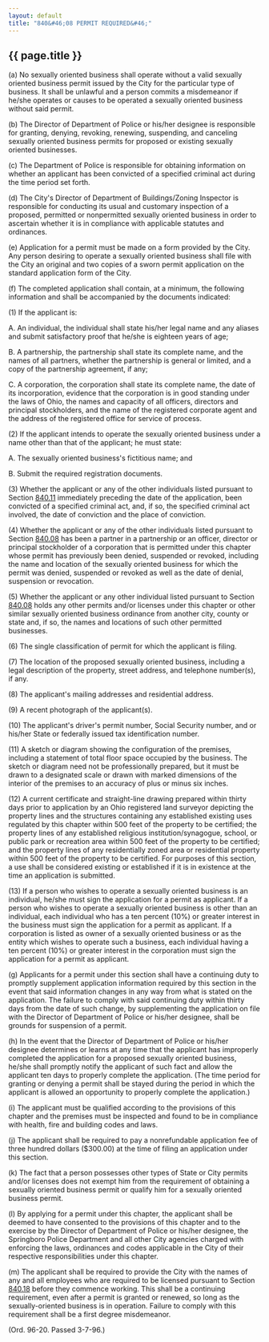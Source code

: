 ```yaml
---
layout: default 
title: "840&#46;08 PERMIT REQUIRED&#46;"
---
```


{{ page.title }}
----------------

​(a) No sexually oriented business shall operate without a valid
sexually oriented business permit issued by the City for the particular
type of business. It shall be unlawful and a person commits a
misdemeanor if he/she operates or causes to be operated a sexually
oriented business without said permit.

​(b) The Director of Department of Police or his/her designee is
responsible for granting, denying, revoking, renewing, suspending, and
canceling sexually oriented business permits for proposed or existing
sexually oriented businesses.

​(c) The Department of Police is responsible for obtaining information
on whether an applicant has been convicted of a specified criminal act
during the time period set forth.

​(d) The City's Director of Department of Buildings/Zoning Inspector is
responsible for conducting its usual and customary inspection of a
proposed, permitted or nonpermitted sexually oriented business in order
to ascertain whether it is in compliance with applicable statutes and
ordinances.

​(e) Application for a permit must be made on a form provided by the
City. Any person desiring to operate a sexually oriented business shall
file with the City an original and two copies of a sworn permit
application on the standard application form of the City.

​(f) The completed application shall contain, at a minimum, the
following information and shall be accompanied by the documents
indicated:

​(1) If the applicant is:

A. An individual, the individual shall state his/her legal name and any
aliases and submit satisfactory proof that he/she is eighteen years of
age;

B. A partnership, the partnership shall state its complete name, and the
names of all partners, whether the partnership is general or limited,
and a copy of the partnership agreement, if any;

C. A corporation, the corporation shall state its complete name, the
date of its incorporation, evidence that the corporation is in good
standing under the laws of Ohio, the names and capacity of all officers,
directors and principal stockholders, and the name of the registered
corporate agent and the address of the registered office for service of
process.

​(2) If the applicant intends to operate the sexually oriented business
under a name other than that of the applicant; he must state:

A. The sexually oriented business's fictitious name; and

B. Submit the required registration documents.

​(3) Whether the applicant or any of the other individuals listed
pursuant to Section [840.11](3cc728cc.html) immediately preceding the
date of the application, been convicted of a specified criminal act,
and, if so, the specified criminal act involved, the date of conviction
and the place of conviction.

​(4) Whether the applicant or any of the other individuals listed
pursuant to Section [840.08](3cc728cc.html) has been a partner in a
partnership or an officer, director or principal stockholder of a
corporation that is permitted under this chapter whose permit has
previously been denied, suspended or revoked, including the name and
location of the sexually oriented business for which the permit was
denied, suspended or revoked as well as the date of denial, suspension
or revocation.

​(5) Whether the applicant or any other individual listed pursuant to
Section [840.08](3cc728cc.html) holds any other permits and/or licenses
under this chapter or other similar sexually oriented business ordinance
from another city, county or state and, if so, the names and locations
of such other permitted businesses.

​(6) The single classification of permit for which the applicant is
filing.

​(7) The location of the proposed sexually oriented business, including
a legal description of the property, street address, and telephone
number(s), if any.

​(8) The applicant's mailing addresses and residential address.

​(9) A recent photograph of the applicant(s).

​(10) The applicant's driver's permit number, Social Security number,
and or his/her State or federally issued tax identification number.

​(11) A sketch or diagram showing the configuration of the premises,
including a statement of total floor space occupied by the business. The
sketch or diagram need not be professionally prepared, but it must be
drawn to a designated scale or drawn with marked dimensions of the
interior of the premises to an accuracy of plus or minus six inches.

​(12) A current certificate and straight-line drawing prepared within
thirty days prior to application by an Ohio registered land surveyor
depicting the property lines and the structures containing any
established existing uses regulated by this chapter within 500 feet of
the property to be certified; the property lines of any established
religious institution/synagogue, school, or public park or recreation
area within 500 feet of the property to be certified; and the property
lines of any residentially zoned area or residential property within 500
feet of the property to be certified. For purposes of this section, a
use shall be considered existing or established if it is in existence at
the time an application is submitted.

​(13) If a person who wishes to operate a sexually oriented business is
an individual, he/she must sign the application for a permit as
applicant. If a person who wishes to operate a sexually oriented
business is other than an individual, each individual who has a ten
percent (10%) or greater interest in the business must sign the
application for a permit as applicant. If a corporation is listed as
owner of a sexually oriented business or as the entity which wishes to
operate such a business, each individual having a ten percent (10%) or
greater interest in the corporation must sign the application for a
permit as applicant.

​(g) Applicants for a permit under this section shall have a continuing
duty to promptly supplement application information required by this
section in the event that said information changes in any way from what
is stated on the application. The failure to comply with said continuing
duty within thirty days from the date of such change, by supplementing
the application on file with the Director of Department of Police or
his/her designee, shall be grounds for suspension of a permit.

​(h) In the event that the Director of Department of Police or his/her
designee determines or learns at any time that the applicant has
improperly completed the application for a proposed sexually oriented
business, he/she shall promptly notify the applicant of such fact and
allow the applicant ten days to properly complete the application. (The
time period for granting or denying a permit shall be stayed during the
period in which the applicant is allowed an opportunity to properly
complete the application.)

​(i) The applicant must be qualified according to the provisions of this
chapter and the premises must be inspected and found to be in compliance
with health, fire and building codes and laws.

​(j) The applicant shall be required to pay a nonrefundable application
fee of three hundred dollars (\$300.00) at the time of filing an
application under this section.

​(k) The fact that a person possesses other types of State or City
permits and/or licenses does not exempt him from the requirement of
obtaining a sexually oriented business permit or qualify him for a
sexually oriented business permit.

​(l) By applying for a permit under this chapter, the applicant shall be
deemed to have consented to the provisions of this chapter and to the
exercise by the Director of Department of Police or his/her designee,
the Springboro Police Department and all other City agencies charged
with enforcing the laws, ordinances and codes applicable in the City of
their respective responsibilities under this chapter.

​(m) The applicant shall be required to provide the City with the names
of any and all employees who are required to be licensed pursuant to
Section [840.18](3d591e83.html) before they commence working. This shall
be a continuing requirement, even after a permit is granted or renewed,
so long as the sexually-oriented business is in operation. Failure to
comply with this requirement shall be a first degree misdemeanor.

(Ord. 96-20. Passed 3-7-96.)
